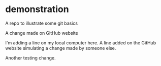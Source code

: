 # demonstration
A repo to illustrate some git basics

A change made on GitHub website

I'm adding a line on my local computer here.
A line added on the GitHub website simulating a change made by someone else.

Another testing change.
